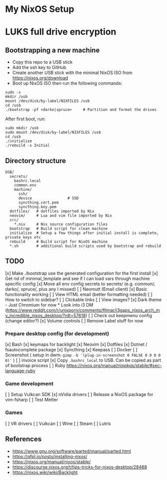 # My NixOS Setup

# LUKS full drive encryption

## Bootstrapping a new machine

* Copy this repo to a USB stick
* Add the ssh key to GitHub
* Create another USB stick with the minimal NixOS ISO from https://nixos.org/download
* Boot up NixOS ISO then run the following commands:
```
sudo -s
mkdir /usb
mount /dev/disk/by-label/NIXFILES /usb
cd /usb
./bootstrap -pf <darko|spruce>     # Partition and format the drives
```

After first boot, run:
```
sudo mkdir /usb
sudo mount /dev/disk/by-label/NIXFILES /usb
cd /usb
./initialize
./rebuild -s Initial
```

## Directory structure

```
USB/
  secrets/
    bashrc.local
    common.env
    machine/
      ssh/
      device                # SSD
      syncthing.cert.pem
      syncthing.key.pem
  dotfiles/   # dotfiles imported by Nix
  neovim/     # Lua and vim file imported by Nix
  src/
    *.nix     # Nix source configuration files
  bootstrap   # Build script for clean machine
  initialize  # Setup a few things after initial install is complete, private keys etc
  rebuild     # Build script for NixOS machine
  *.sh        # additional build scripts used by bootstrap and rebuild
```


## TODO

[x] Make ./bootstrap use the generated configuration for the first install
[x] Get rid of minimal_template and see if I can load vars through machine specific config
[x] Move all env config secrets to secrets/ (e.g. common/, darko/, spruce/, plus any I missed)
[ ] Neomutt (Email client)
    [x] Basic functionality working
    [ ] View HTML email (better formatting needed)
    [ ] How to switch to sidebar?
    [ ] Clickable links
    [ ] View images?
[x] Dark theme - Just Chromium for now
    * Look into i3 DM (https://www.reddit.com/r/unixporn/comments/fltmar/i3gaps_nixos_arch_my_incredible_nixos_desktop/?rdt=57618)
[ ] Check out keepmenu config (change editor?)
[x] Volume controls
[ ] Remove Label stuff for now

### Prepare desktop config (for development)
[x] Bash
[x] keymaps for backlight
[x] Neovim
[x] Dotfiles
[x] Dotnet / fsautocomplete package
[x] Syncthing
[x] Keepass
[ ] Docker
[ ] Screenshot ( setup in dwm: `gimp -b '(plug-in-screenshot 0 FALSE 0 0 0 0 0)'` )
[ ] invoice script
[x] Copy `.bashrc_local` to USB. Can be copied as part of bootstrap process
[ ] Ruby https://nixos.org/manual/nixpkgs/stable/#sec-language-ruby

### Game development
[ ] Setup Vulkcan SDK
[x] nVidia drivers
[ ] Release a NixOS package for vim-fsharp
[ ] Test Metter

### Games
[ ] VR drivers
[ ] Vulkcan
[ ] Wine
[ ] Steam
[ ] Lutris

## References
* https://www.gnu.org/software/parted/manual/parted.html
* https://qfpl.io/posts/installing-nixos/
* https://nixos.org/manual/nixos/stable/
* https://discourse.nixos.org/t/tips-tricks-for-nixos-desktop/28488
* https://nixos.wiki/wiki/Backlight
